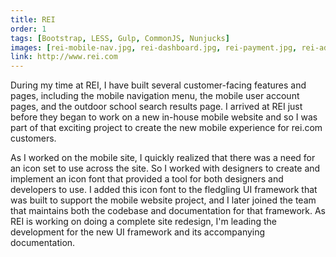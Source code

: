```yaml
---
title: REI
order: 1
tags: [Bootstrap, LESS, Gulp, CommonJS, Nunjucks]
images: [rei-mobile-nav.jpg, rei-dashboard.jpg, rei-payment.jpg, rei-addresses.jpg]
link: http://www.rei.com
---
```


During my time at REI, I have built several customer-facing features and pages, including the mobile navigation menu, the mobile user account pages, and the outdoor school search results page.  I arrived at REI just before they began to work on a new in-house mobile website and so I was part of that exciting project to create the new mobile experience for rei.com customers.

As I worked on the mobile site, I quickly realized that there was a need for an icon set to use across the site.  So I worked with designers to create and implement an icon font that provided a tool for both designers and developers to use.  I added this icon font to the fledgling UI framework that was built to support the mobile website project, and I later joined the team that maintains both the codebase and documentation for that framework.  As REI is working on doing a complete site redesign, I'm leading the development for the new UI framework and its accompanying documentation.
